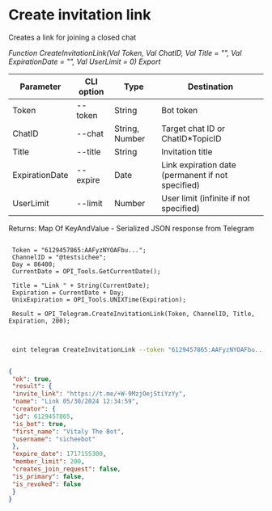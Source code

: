 ﻿---
sidebar_position: 3
---

# Create invitation link
 Creates a link for joining a closed chat


*Function CreateInvitationLink(Val Token, Val ChatID, Val Title = "", Val ExpirationDate = "", Val UserLimit = 0) Export*

 | Parameter | CLI option | Type | Destination |
 |-|-|-|-|
 | Token | --token | String | Bot token |
 | ChatID | --chat | String, Number | Target chat ID or ChatID*TopicID |
 | Title | --title | String | Invitation title |
 | ExpirationDate | --expire | Date | Link expiration date (permanent if not specified) |
 | UserLimit | --limit | Number | User limit (infinite if not specified) |

 
 Returns: Map Of KeyAndValue - Serialized JSON response from Telegram

```bsl title="Code example"
	
 Token = "6129457865:AAFyzNYOAFbu...";
 ChannelID = "@testsichee";
 Day = 86400;
 CurrentDate = OPI_Tools.GetCurrentDate();
 
 Title = "Link " + String(CurrentDate);
 Expiration = CurrentDate + Day;
 UnixExpiration = OPI_Tools.UNIXTime(Expiration);
 
 Result = OPI_Telegram.CreateInvitationLink(Token, ChannelID, Title, Expiration, 200);
	
```

```sh title="CLI command example"
 
 oint telegram CreateInvitationLink --token "6129457865:AAFyzNYOAFbu..." --chat %chat% --title %title% --expire %expire% --limit %limit%

```


```json title="Result"

{
 "ok": true,
 "result": {
 "invite_link": "https://t.me/+W-9MzjOejStiYzYy",
 "name": "Link 05/30/2024 12:34:59",
 "creator": {
 "id": 6129457865,
 "is_bot": true,
 "first_name": "Vitaly The Bot",
 "username": "sicheebot"
 },
 "expire_date": 1717155300,
 "member_limit": 200,
 "creates_join_request": false,
 "is_primary": false,
 "is_revoked": false
 }
}

```
